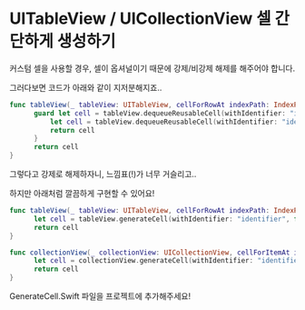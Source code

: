 UITableView / UICollectionView 셀 간단하게 생성하기
====
커스텀 셀을 사용할 경우, 셀이 옵셔널이기 때문에 강제/비강제 해제를 해주어야 합니다.

그러다보면 코드가 아래와 같이 지저분해지죠..

```swift
func tableView(_ tableView: UITableView, cellForRowAt indexPath: IndexPath) -> UITableViewCell {
      guard let cell = tableView.dequeueReusableCell(withIdentifier: "identifier", for: indexPath) as? CustomCell else {
          let cell = tableView.dequeueReusableCell(withIdentifier: "identifier", for: indexPath)
          return cell
      }
      return cell
}
```

그렇다고 강제로 해제하자니, 느낌표(!)가 너무 거슬리고..

하지만 아래처럼 깔끔하게 구현할 수 있어요!

```swift
func tableView(_ tableView: UITableView, cellForRowAt indexPath: IndexPath) -> UITableViewCell {
      let cell = tableView.generateCell(withIdentifier: "identifier", for: indexPath, cellClass: CustomCell.self)
      return cell
}

func collectionView(_ collectionView: UICollectionView, cellForItemAt indexPath: IndexPath) -> UICollectionViewCell {
      let cell = collectionView.generateCell(withIdentifier: "identifier, for: indexPath, cellClass: CustomCell.self)
      return cell  
}
```

GenerateCell.Swift 파일을 프로젝트에 추가해주세요!
